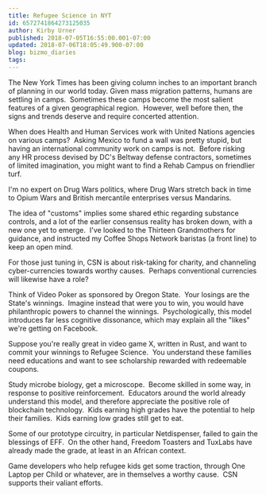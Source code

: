 ```yaml
---
title: Refugee Science in NYT
id: 6572741864273125035
author: Kirby Urner
published: 2018-07-05T16:55:00.001-07:00
updated: 2018-07-06T18:05:49.900-07:00
blog: bizmo_diaries
tags: 
---
```


[](https://www.flickr.com/photos/kirbyurner/41397779400/in/dateposted-public/)

The New York Times has been giving column inches to an important branch of planning in our world today. Given mass migration patterns, humans are settling in camps.  Sometimes these camps become the most salient features of a given geographical region.  However, well before then, the signs and trends deserve and require concerted attention.

When does Health and Human Services work with United Nations agencies on various camps?  Asking Mexico to fund a wall was pretty stupid, but having an international community work on camps is not.  Before risking any HR process devised by DC's Beltway defense contractors, sometimes of limited imagination, you might want to find a Rehab Campus on friendlier turf.

I'm no expert on Drug Wars politics, where Drug Wars stretch back in time to Opium Wars and British mercantile enterprises versus Mandarins.

The idea of "customs" implies some shared ethic regarding substance controls, and a lot of the earlier consensus reality has broken down, with a new one yet to emerge.  I've looked to the Thirteen Grandmothers for guidance, and instructed my Coffee Shops Network baristas (a front line) to keep an open mind.

For those just tuning in, CSN is about risk-taking for charity, and channeling cyber-currencies towards worthy causes.  Perhaps conventional currencies will likewise have a role?

Think of Video Poker as sponsored by Oregon State.  Your losings are the State's winnings.  Imagine instead that were you to win, you would have philanthropic powers to channel the winnings.  Psychologically, this model introduces far less cognitive dissonance, which may explain all the "likes" we're getting on Facebook.

Suppose you're really great in video game X, written in Rust, and want to commit your winnings to Refugee Science.  You understand these families need educations and want to see scholarship rewarded with redeemable coupons.

Study microbe biology, get a microscope.  Become skilled in some way, in response to positive reinforcement.  Educators around the world already understand this model, and therefore appreciate the positive role of blockchain technology.  Kids earning high grades have the potential to help their families.  Kids earning low grades still get to eat.

Some of our prototype circuitry, in particular Netdispenser, failed to gain the blessings of EFF.  On the other hand, Freedom Toasters and TuxLabs have already made the grade, at least in an African context.

Game developers who help refugee kids get some traction, through One Laptop per Child or whatever, are in themselves a worthy cause.  CSN supports their valiant efforts.